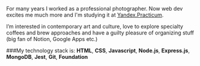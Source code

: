 For many years I worked as a professional photographer. Now web dev excites me much more and I'm studying it at [Yandex.Practicum](https://practicum.yandex.ru/ "Yandex.Practicum").  

I’m interested in contemporary art and culture, love to explore specialty coffees and brew approaches and have a guilty pleasure of organizing stuff (big fan of Notion, Google Apps etc.)  

###My technology stack is:
**HTML**, **CSS**, **Javascript**, **Node.js**, **Express.js**, **MongoDB**, **Jest**, **Git**, **Foundation**
<!--
**kavabunga/kavabunga** is a ✨ _special_ ✨ repository because its `README.md` (this file) appears on your GitHub profile.

Here are some ideas to get you started:

- 🔭 I’m currently working on ...
- 🌱 I’m currently learning ...
- 👯 I’m looking to collaborate on ...
- 🤔 I’m looking for help with ...
- 💬 Ask me about ...
- 📫 How to reach me: ...
- 😄 Pronouns: ...
- ⚡ Fun fact: ...
-->

